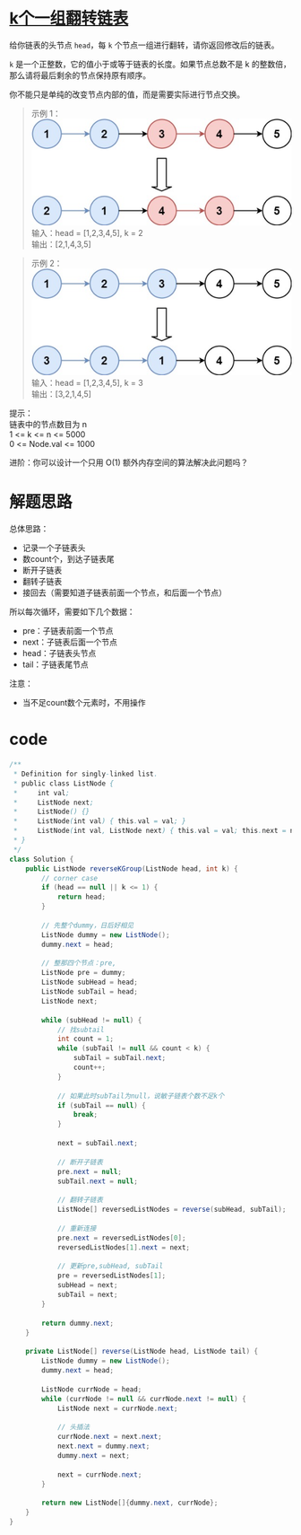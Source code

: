 # [k个一组翻转链表](https://leetcode.cn/problems/reverse-nodes-in-k-group/description/?envType=company&envId=bytedance&favoriteSlug=bytedance-thirty-days)

给你链表的头节点 `head`，每 `k` 个节点一组进行翻转，请你返回修改后的链表。

`k` 是一个正整数，它的值小于或等于链表的长度。如果节点总数不是 k 的整数倍，那么请将最后剩余的节点保持原有顺序。

你不能只是单纯的改变节点内部的值，而是需要实际进行节点交换。

>示例 1：<br>
![alt text](image-21.png)
>输入：head = [1,2,3,4,5], k = 2<br>
输出：[2,1,4,3,5]

>示例 2：<br>
![alt text](image-22.png)
>输入：head = [1,2,3,4,5], k = 3<br>
输出：[3,2,1,4,5]
 

提示：<br>
链表中的节点数目为 n <br>
1 <= k <= n <= 5000 <br>
0 <= Node.val <= 1000

进阶：你可以设计一个只用 O(1) 额外内存空间的算法解决此问题吗？

# 解题思路
总体思路：
- 记录一个子链表头
- 数count个，到达子链表尾
- 断开子链表
- 翻转子链表
- 接回去（需要知道子链表前面一个节点，和后面一个节点）


所以每次循环，需要如下几个数据：
- pre：子链表前面一个节点
- next：子链表后面一个节点
- head：子链表头节点
- tail：子链表尾节点

注意：
- 当不足count数个元素时，不用操作

# code
```java
/**
 * Definition for singly-linked list.
 * public class ListNode {
 *     int val;
 *     ListNode next;
 *     ListNode() {}
 *     ListNode(int val) { this.val = val; }
 *     ListNode(int val, ListNode next) { this.val = val; this.next = next; }
 * }
 */
class Solution {
    public ListNode reverseKGroup(ListNode head, int k) {
        // corner case
        if (head == null || k <= 1) {
            return head;
        }

        // 先整个dummy，日后好相见
        ListNode dummy = new ListNode();
        dummy.next = head;

        // 整那四个节点：pre, 
        ListNode pre = dummy;
        ListNode subHead = head;
        ListNode subTail = head;
        ListNode next;

        while (subHead != null) {
            // 找subtail
            int count = 1;
            while (subTail != null && count < k) {
                subTail = subTail.next;
                count++;
            }

            // 如果此时subTail为null，说敏子链表个数不足k个
            if (subTail == null) {
                break;
            }

            next = subTail.next;

            // 断开子链表
            pre.next = null;
            subTail.next = null;

            // 翻转子链表
            ListNode[] reversedListNodes = reverse(subHead, subTail);

            // 重新连接
            pre.next = reversedListNodes[0];
            reversedListNodes[1].next = next;

            // 更新pre,subHead, subTail
            pre = reversedListNodes[1];
            subHead = next;
            subTail = next;
        }
        
        return dummy.next;
    }

    private ListNode[] reverse(ListNode head, ListNode tail) {
        ListNode dummy = new ListNode();
        dummy.next = head;

        ListNode currNode = head;
        while (currNode != null && currNode.next != null) {
            ListNode next = currNode.next;
            
            // 头插法
            currNode.next = next.next;
            next.next = dummy.next;
            dummy.next = next;

            next = currNode.next;
        }

        return new ListNode[]{dummy.next, currNode};
    }
}
```